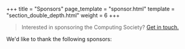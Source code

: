 +++
title = "Sponsors"
page_template = "sponsor.html"
template = "section_double_depth.html"
weight = 6
+++

> Interested in sponsoring the Computing Society? [Get in touch.](@/exec/_index.md)

We'd like to thank the following sponsors: